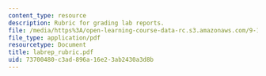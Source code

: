 ```yaml
---
content_type: resource
description: Rubric for grading lab reports.
file: /media/https%3A/open-learning-course-data-rc.s3.amazonaws.com/9-12-experimental-molecular-neurobiology-fall-2006/73700480c3ad896a16e23ab2430a3d8b_labrep_rubric.pdf
file_type: application/pdf
resourcetype: Document
title: labrep_rubric.pdf
uid: 73700480-c3ad-896a-16e2-3ab2430a3d8b
---
```

